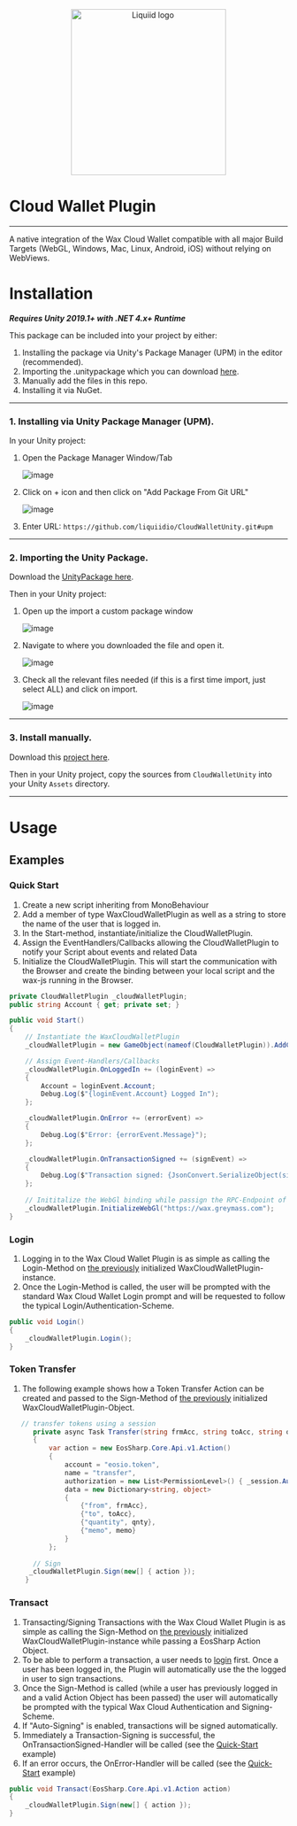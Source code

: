 

<div align="center">
 <img src="https://avatars.githubusercontent.com/u/82725791?s=200&v=4" align="center"
     alt="Liquiid logo" width="280" height="300">
</div>

# Cloud Wallet Plugin
---

A native integration of the Wax Cloud Wallet compatible with all major Build Targets (WebGL, Windows, Mac, Linux, Android, iOS) without relying on WebViews.

# Installation

**_Requires Unity 2019.1+ with .NET 4.x+ Runtime_**

This package can be included into your project by either:

 1. Installing the package via Unity's Package Manager (UPM) in the editor (recommended).
 2. Importing the .unitypackage which you can download [here](https://github.com/liquiidio/WcwUnityWebGl/releases/latest/download/wcwunity.unitypackage).
 3. Manually add the files in this repo.
 4. Installing it via NuGet.
---
### 1. Installing via Unity Package Manager (UPM).
In your Unity project:
 1. Open the Package Manager Window/Tab

    ![image](https://user-images.githubusercontent.com/74650011/208429048-37e2277c-3e10-4794-97e7-3ec87f55f8c9.png)

 2. Click on + icon and then click on "Add Package From Git URL"

    ![image](https://user-images.githubusercontent.com/74650011/208429298-76fe1101-95f3-4ab0-bbd5-f0a32a1cc652.png)

 3. Enter URL: `https://github.com/liquiidio/CloudWalletUnity.git#upm`
   
---
### 2. Importing the Unity Package.
Download the [UnityPackage here](https://github.com/liquiidio/CloudWalletUnity/releases/latest/download/wcwunity.unitypackage).

Then in your Unity project:

 1. Open up the import a custom package window
    
    ![image](https://user-images.githubusercontent.com/74650011/208430044-caf91dd9-111e-4224-8441-95d116dbec3b.png)

 2. Navigate to where you downloaded the file and open it.
    
      ![image](https://user-images.githubusercontent.com/86061433/217523340-9b9ec00f-8e03-40dd-9647-52796371fedc.jpg)

 3. Check all the relevant files needed (if this is a first time import, just select ALL) and click on import.
   
     ![image](https://user-images.githubusercontent.com/86061433/217523464-e02b73fa-be34-4ac0-a406-fc4fd310d14c.jpg)

---
### 3. Install manually. 
Download this [project here](https://github.com/liquiidio/CloudWalletUnity/releases).

Then in your Unity project, copy the sources from `CloudWalletUnity` into your Unity `Assets` directory.

---

# Usage 
## Examples

### Quick Start

1. Create a new script inheriting from MonoBehaviour
2. Add a member of type WaxCloudWalletPlugin as well as a string to store the name of the user that is logged in.
3. In the Start-method, instantiate/initialize the CloudWalletPlugin.
4. Assign the EventHandlers/Callbacks allowing the CloudWalletPlugin to notify your Script about events and related Data 
5. Initialize the CloudWalletPlugin. This will start the communication with the Browser and create the binding between your local script and the wax-js running in the Browser.

```csharp
private CloudWalletPlugin _cloudWalletPlugin;
public string Account { get; private set; }

public void Start()
{
	// Instantiate the WaxCloudWalletPlugin
	_cloudWalletPlugin = new GameObject(nameof(CloudWalletPlugin)).AddComponent<CloudWalletPlugin>();

	// Assign Event-Handlers/Callbacks
	_cloudWalletPlugin.OnLoggedIn += (loginEvent) =>
	{
		Account = loginEvent.Account;
		Debug.Log($"{loginEvent.Account} Logged In");
	};

	_cloudWalletPlugin.OnError += (errorEvent) =>
	{
		Debug.Log($"Error: {errorEvent.Message}");
	};

	_cloudWalletPlugin.OnTransactionSigned += (signEvent) =>
	{
		Debug.Log($"Transaction signed: {JsonConvert.SerializeObject(signEvent.Result)}");
	};
	
	// Inititalize the WebGl binding while passign the RPC-Endpoint of your Choice
	_cloudWalletPlugin.InitializeWebGl("https://wax.greymass.com");
}
```

### Login


1. Logging in to the Wax Cloud Wallet Plugin is as simple as calling the Login-Method on [the previously](https://liquiidio.gitbook.io/unity-plugin-suite/v/cloudwalletwunity/examples/example_a) initialized WaxCloudWalletPlugin-instance.
2. Once the Login-Method is called, the user will be prompted with the standard Wax Cloud Wallet Login prompt and will be requested to follow the typical Login/Authentication-Scheme.

```csharp
public void Login()
{
	_cloudWalletPlugin.Login();
}
```

### Token Transfer

1. The following example shows how a Token Transfer Action can be created and passed to the Sign-Method of [the previously](https://liquiidio.gitbook.io/unity-plugin-suite/v/cloudwalletunity/examples/example_a) initialized WaxCloudWalletPlugin-Object.

```csharp
   // transfer tokens using a session
      private async Task Transfer(string frmAcc, string toAcc, string qnty, string memo)
      {
          var action = new EosSharp.Core.Api.v1.Action()
          {
              account = "eosio.token",
              name = "transfer",
              authorization = new List<PermissionLevel>() { _session.Auth },
              data = new Dictionary<string, object>
              {
                  {"from", frmAcc},
                  {"to", toAcc},
                  {"quantity", qnty},
                  {"memo", memo}
              }
          };
		
	  // Sign 
	 _cloudWalletPlugin.Sign(new[] { action });
	}
```
### Transact

1. Transacting/Signing Transactions with the Wax Cloud Wallet Plugin is as simple as calling the Sign-Method on [the previously](https://liquiidio.gitbook.io/unity-plugin-suite/v/cloudwalletunity/examples/example_a) initialized WaxCloudWalletPlugin-instance while passing a EosSharp Action Object.
2. To be able to perform a transaction, a user needs to [login](https://liquiidio.gitbook.io/unity-plugin-suite/v/cloudwalletunity/examples/example_b) first. Once a user has been logged in, the Plugin will automatically use the the logged in user to sign transactions.
3. Once the Sign-Method is called (while a user has previously logged in and a valid Action Object has been passed) the user will automatically be prompted with the typical Wax Cloud Authentication and Signing-Scheme.
4. If "Auto-Signing" is enabled, transactions will be signed automatically.
5. Immediately a Transaction-Signing is successful, the OnTransactionSigned-Handler will be called (see the [Quick-Start](https://liquiidio.gitbook.io/unity-plugin-suite/v/cloudwalletunity/examples/example_a) example)
6. If an error occurs, the OnError-Handler will be called (see the [Quick-Start](https://liquiidio.gitbook.io/unity-plugin-suite/v/cloudwalletunity/examples/example_a) example)

```csharp
public void Transact(EosSharp.Core.Api.v1.Action action)
{
	_cloudWalletPlugin.Sign(new[] { action });
}
```
